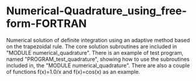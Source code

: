 # Numerical-Quadrature_using_free-form-FORTRAN
Numerical solution of definite integration using an adaptive method based on the trapezoidal rule.
The core solution subroutines are included in "MODULE numerical_quadrature".
There is an example of test program, named "PROGRAM_test_quadrature", showing how to use the subroutines included in,
the "MODULE numerical_quadrature".
There are also a couple of functions f(x)=1.0/x and f(x)=cos(x) as an example.
